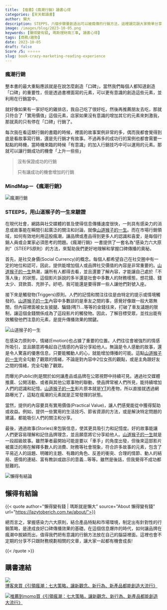 ```yaml
---
title: 【嗑書】《瘋潮行銷》讀書心得
categories: [天天都讀書]
author: 懶大
description: STEPPS，六個步驟要創造出可以被瘋傳的行銷方法，這裡讀完跟大家簡單分享，我不是一個單純的理財部落客，什麼書我都會讀，讀完了分享出來如果對你有幫助，也希望你可以給我一些回饋。
image: /images/blog/2023-10-05.png
keywords: [懶得變有錢, 瑪斯理財兩三事, 讀書心得]
tags: [商務/趨勢]
date: 2023-10-05
draft: false
Score /5: ⭐️⭐️⭐️⭐️⭐️
slug: book-crazy-marketing-reading-experience
---
```

### 瘋潮行銷
整本書的最大重點應該就是在說怎麼創造「口碑」，當然我們每個人都知道創造「口碑」的重要性，但是透過書裡面寫的元素，可以更有意識的創造這些元素，並利用在行銷當中。

就好像如果有一家好吃的雞排店，我自己吃了很好吃，然後再推薦朋友去吃，那就只符合了「實用價值」這個元素，店家如果沒有意識的增加其它的元素來刺激我，那就真的只有停在「口碑」行銷了。

每次我在看這類行銷的書籍的時候，裡面的故事案例非常的多，偶而我都會覺得到底是看故事寫行銷，還是先行銷才有故事。不過再多的成功行的案例也都會需要一點點的時機，當時機來臨的時候「有意識」的加入行銷技巧中可以運用的元素。那就可以讓行銷成功的機會「上升一些些」

> 沒有保證成功的行銷
> 
> 只有讓成功的機會增加的行銷
> 

### MindMap－《瘋潮行銷》

![瘋潮行銷](/images/blog/2023-10-05_1.png)

### STEEPS，用山道猴子的一生來驗證

在現代社會，網路與社交媒體的普及使得信息傳播速度很快，一則具有感染力的消息或故事能在瞬間引起廣泛的關注和討論，就像[山道猴子的一生](https://www.google.com/search?q=%E5%B1%B1%E9%81%93%E7%8C%B4%E5%AD%90%E7%9A%84%E4%B8%80%E7%94%9F&rlz=1C1ONGR_zh-TWTW1077TW1077&oq=%E5%B1%B1%E9%81%93%E7%8C%B4%E5%AD%90%E7%9A%84%E4%B8%80%E7%94%9F&gs_lcrp=EgZjaHJvbWUqCggAEAAY4wIYgAQyCggAEAAY4wIYgAQyBwgBEC4YgAQyBggCEEUYOzIGCAMQRRg7MgcIBBAAGIAEMgcIBRAAGIAEMgYIBhBFGD0yBggHEEUYPdIBCDI5NjNqMGo3qAIAsAIA&sourceid=chrome&ie=UTF-8)。而在市場行銷領域，如何有效地利用這股瘋潮，讓品牌或產品得到更多人的認識和喜愛，是每個行銷人員或企業家必須思考的問題。《瘋潮行銷》一書提供了一套名為“感染力六大原則”（STEEPS原則）的方法，來幫助我們更好地理解和掌握口碑傳播的奧秘。

首先，是社交身價(Social Currency)的概念。每個人都希望自己在社交圈中有一定的地位和認可，因此，提供能增加個人或品牌社交價值的內容是非常重要的。[山道猴子的一生](https://www.google.com/search?q=%E5%B1%B1%E9%81%93%E7%8C%B4%E5%AD%90%E7%9A%84%E4%B8%80%E7%94%9F&rlz=1C1ONGR_zh-TWTW1077TW1077&oq=%E5%B1%B1%E9%81%93%E7%8C%B4%E5%AD%90%E7%9A%84%E4%B8%80%E7%94%9F&gs_lcrp=EgZjaHJvbWUqCggAEAAY4wIYgAQyCggAEAAY4wIYgAQyBwgBEC4YgAQyBggCEEUYOzIGCAMQRRg7MgcIBBAAGIAEMgcIBRAAGIAEMgYIBhBFGD0yBggHEEUYPdIBCDI5NjNqMGo3qAIAsAIA&sourceid=chrome&ie=UTF-8)熱潮，讓所有人都得去看，並且還要了解內容，才能讓自己處於「不落人後」的狀態，這個影片訴說的多半還是社會中多數人的財務樣態，想花錢、錢太少、貸款買、充胖子。好吧，我可能還是要得罪一些人讓他們對號入座。

接下來是觸發物(Triggers)原則。人們的記憶和關注往往是由特定的提示或情境觸發的。[山道猴子的一生](https://www.google.com/search?q=%E5%B1%B1%E9%81%93%E7%8C%B4%E5%AD%90%E7%9A%84%E4%B8%80%E7%94%9F&rlz=1C1ONGR_zh-TWTW1077TW1077&oq=%E5%B1%B1%E9%81%93%E7%8C%B4%E5%AD%90%E7%9A%84%E4%B8%80%E7%94%9F&gs_lcrp=EgZjaHJvbWUqCggAEAAY4wIYgAQyCggAEAAY4wIYgAQyBwgBEC4YgAQyBggCEEUYOzIGCAMQRRg7MgcIBBAAGIAEMgcIBRAAGIAEMgYIBhBFGD0yBggHEEUYPdIBCDI5NjNqMGo3qAIAsAIA&sourceid=chrome&ie=UTF-8)內容中多數談的是車友之間的事，感覺好像跟一般大眾無關，但內容裡面被女友披腿、騙錢(嗎?)…等等的金錢往來，打破了車友議題的限制，讓這個金錢關係成為了這段影片的觸發物。因此，了解目標受眾，並找出能有效觸發他們注意的元素，是提升傳播效果的關鍵。

![山道猴子的一生](/images/blog/2023-10-05_2.png)

在感染力原則中，情緒(Emotion)也占據了重要的位置。人們往往會被強烈的情感所吸引，並且願意將喚起自己情感的內容分享給他人。無論是令人感動的故事，還是令人驚喜的優惠信息，只要能觸動人的心，就能增加傳播的可能。這點[山道猴子的一生](https://www.google.com/search?q=%E5%B1%B1%E9%81%93%E7%8C%B4%E5%AD%90%E7%9A%84%E4%B8%80%E7%94%9F&rlz=1C1ONGR_zh-TWTW1077TW1077&oq=%E5%B1%B1%E9%81%93%E7%8C%B4%E5%AD%90%E7%9A%84%E4%B8%80%E7%94%9F&gs_lcrp=EgZjaHJvbWUqCggAEAAY4wIYgAQyCggAEAAY4wIYgAQyBwgBEC4YgAQyBggCEEUYOzIGCAMQRRg7MgcIBBAAGIAEMgcIBRAAGIAEMgYIBhBFGD0yBggHEEUYPdIBCDI5NjNqMGo3qAIAsAIA&sourceid=chrome&ie=UTF-8)完全勾動了觀眾的情緒，不論是對內容中2位女孩的觀點，或是主角跟好友之間的情緒，完全勾動了觀眾。

而曝光(Public)則是關於如何讓產品或品牌在公眾視野中持續可見。通過社交媒體推廣、公開活動、或者與其他公眾事物的聯動，使品牌常被人們所見，能持續增加人們的認識和記憶。[山道猴子的一生](https://www.google.com/search?q=%E5%B1%B1%E9%81%93%E7%8C%B4%E5%AD%90%E7%9A%84%E4%B8%80%E7%94%9F&rlz=1C1ONGR_zh-TWTW1077TW1077&oq=%E5%B1%B1%E9%81%93%E7%8C%B4%E5%AD%90%E7%9A%84%E4%B8%80%E7%94%9F&gs_lcrp=EgZjaHJvbWUqCggAEAAY4wIYgAQyCggAEAAY4wIYgAQyBwgBEC4YgAQyBggCEEUYOzIGCAMQRRg7MgcIBBAAGIAEMgcIBRAAGIAEMgYIBhBFGD0yBggHEEUYPdIBCDI5NjNqMGo3qAIAsAIA&sourceid=chrome&ie=UTF-8)影片原本就是[YT](https://www.youtube.com/@EricDuan)的產物，所以直接就透過網路曝光了，這點在瘋潮的元素就是正常發揮的狀態。

當然，提供的內容要具有實用價值(Practical Value)，讓人們感覺能從中獲得幫助或收益。例如，提供一些實用的生活技巧、節省資源的方法，或是解決特定問題的建議，都能吸引人們的關注和分享。

最後，通過故事(Stories)來包裝信息，使其更具吸引力和記憶度。好的故事能讓人們更容易理解和記住品牌理念，並且願意將它分享給他人。[山道猴子的一生](https://www.google.com/search?q=%E5%B1%B1%E9%81%93%E7%8C%B4%E5%AD%90%E7%9A%84%E4%B8%80%E7%94%9F&rlz=1C1ONGR_zh-TWTW1077TW1077&oq=%E5%B1%B1%E9%81%93%E7%8C%B4%E5%AD%90%E7%9A%84%E4%B8%80%E7%94%9F&gs_lcrp=EgZjaHJvbWUqCggAEAAY4wIYgAQyCggAEAAY4wIYgAQyBwgBEC4YgAQyBggCEEUYOzIGCAMQRRg7MgcIBBAAGIAEMgcIBRAAGIAEMgYIBhBFGD0yBggHEEUYPdIBCDI5NjNqMGo3qAIAsAIA&sourceid=chrome&ie=UTF-8)就是一段超級故事。雖然筆者最開始可能是要以「車手」的角度出發，但後來這部影片被廣泛的用在解釋多數人的消費、財務等社會現象，符合許多故事的元素，包含了平易近人的話題、明確的主題、有趣的角色、反差的衝突、合理的情節、動人的結局、感情的連結、富有教訓或啟示的意義…等等。雖然是後話，但我覺得不成功都挺難的。




![懶得有結論](/images/blog/lazytobeconclude.svg)
## 懶得有結論

{{< quote author="懶得變有錢 | 瑪斯就是懶大" source="About 懶得變有錢" url="https://lazytoberich.com.tw/about/">}}
    
總而言之，掌握感染力六大原則，結合產品特點和市場環境，制定出有針對性的行銷策略，是達成良好口碑傳播效果的基礎。在這個信息爆炸的時代，如何讓品牌在瘋潮中脫穎而出，值得我們把有意識的行銷方法放在自己的腦袋裡面。這裡也會不定期的分享不只跟財務規劃相關的文章，讓大家一起都有機會成長!

{{< /quote >}}

## 購書連結
[![博客來買《引領瘋潮：七大策略，讓新觀念、新行為、新產品都能創造大流行》](books.png)](https://www.books.com.tw/exep/assp.php/shamangels/products/0010916439?utm_source=shamangels&utm_medium=ap-books&utm_content=recommend&utm_campaign=ap-202406)

[![推薦到momo買《引領瘋潮：七大策略，讓新觀念、新行為、新產品都能創造大流行》](momobooks.png)](https://www.momoshop.com.tw/goods/GoodsDetail.jsp?i_code=8948985&Area=search&oid=1_1&cid=index&kw=%E7%98%8B%E6%BD%AE%E8%A1%8C%E9%8A%B7&memid=6000021729&cid=apuad&oid=1&osm=league)

